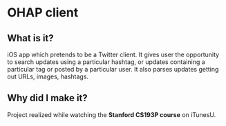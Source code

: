 # OHAP client

## What is it?

iOS app which pretends to be a Twitter client. It gives user the opportunity to search updates using a particular hashtag, or updates containing a particular tag or posted by a particular user. It also parses updates getting out URLs, images, hashtags.

## Why did I make it?

Project realized while watching the <strong>Stanford CS193P course</strong> on iTunesU.
